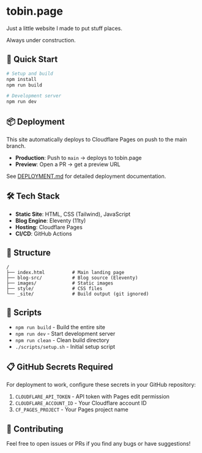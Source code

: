 # tobin.page

Just a little website I made to put stuff places.

Always under construction.

## 🚀 Quick Start

```bash
# Setup and build
npm install
npm run build

# Development server
npm run dev
```

## 📦 Deployment

This site automatically deploys to Cloudflare Pages on push to the main branch. 

- **Production**: Push to `main` → deploys to tobin.page
- **Preview**: Open a PR → get a preview URL

See [DEPLOYMENT.md](DEPLOYMENT.md) for detailed deployment documentation.

## 🛠️ Tech Stack

- **Static Site**: HTML, CSS (Tailwind), JavaScript
- **Blog Engine**: Eleventy (11ty)
- **Hosting**: Cloudflare Pages
- **CI/CD**: GitHub Actions

## 📁 Structure

```
/
├── index.html          # Main landing page
├── blog-src/           # Blog source (Eleventy)
├── images/             # Static images
├── style/              # CSS files
└── _site/              # Build output (git ignored)
```

## 🔧 Scripts

- `npm run build` - Build the entire site
- `npm run dev` - Start development server
- `npm run clean` - Clean build directory
- `./scripts/setup.sh` - Initial setup script

## 📋 GitHub Secrets Required

For deployment to work, configure these secrets in your GitHub repository:

1. `CLOUDFLARE_API_TOKEN` - API token with Pages edit permission
2. `CLOUDFLARE_ACCOUNT_ID` - Your Cloudflare account ID
3. `CF_PAGES_PROJECT` - Your Pages project name

## 🤝 Contributing

Feel free to open issues or PRs if you find any bugs or have suggestions!